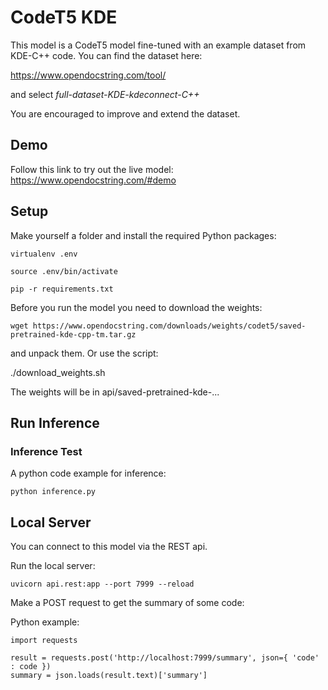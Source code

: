 
# CodeT5 KDE

This model is a CodeT5 model fine-tuned with an example dataset from KDE-C++ code. You can find the dataset here:

https://www.opendocstring.com/tool/ 

and select _full-dataset-KDE-kdeconnect-C++_

You are encouraged to improve and extend the dataset.

## Demo

Follow this link to try out the live model: https://www.opendocstring.com/#demo

## Setup

Make yourself a folder and install the required Python packages:

```virtualenv .env```

```source .env/bin/activate```

```pip -r requirements.txt```

Before you run the model you need to download the weights:

```wget https://www.opendocstring.com/downloads/weights/codet5/saved-pretrained-kde-cpp-tm.tar.gz```

and unpack them. Or use the script:

./download_weights.sh

The weights will be in api/saved-pretrained-kde-...

## Run Inference

### Inference Test

A python code example for inference:

```python inference.py```

## Local Server

You can connect to this model via the REST api.

Run the local server:

```uvicorn api.rest:app --port 7999 --reload```

Make a POST request to get the summary of some code:

Python example:

```
import requests

result = requests.post('http://localhost:7999/summary', json={ 'code' : code })
summary = json.loads(result.text)['summary']
```

